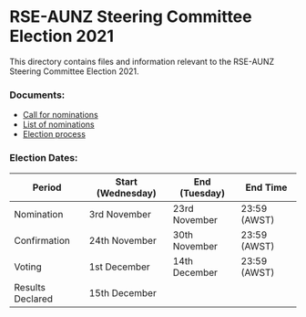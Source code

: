 # RSE-AUNZ Steering Committee Election 2021

This directory contains files and information relevant to the RSE-AUNZ Steering Committee Election 2021.

### Documents:

* [Call for nominations](https://github.com/rse-aunz/organisation/blob/master/Elections/2021/call-for-nominations.md)
* [List of nominations](https://github.com/rse-aunz/organisation/blob/master/Elections/2021/nominations.md)
* [Election process](https://github.com/rse-aunz/organisation/blob/master/Elections/2021/process.md)

### Election Dates:

| Period           | Start (Wednesday)   | End (Tuesday) | End Time     |
| ---------------- | ------------------- | ------------- | ------------ |
| Nomination       |  3rd November       | 23rd November | 23:59 (AWST) |
| Confirmation     | 24th November       | 30th November | 23:59 (AWST) |
| Voting           |  1st December       | 14th December | 23:59 (AWST) |
| Results Declared | 15th December       |               |              |

